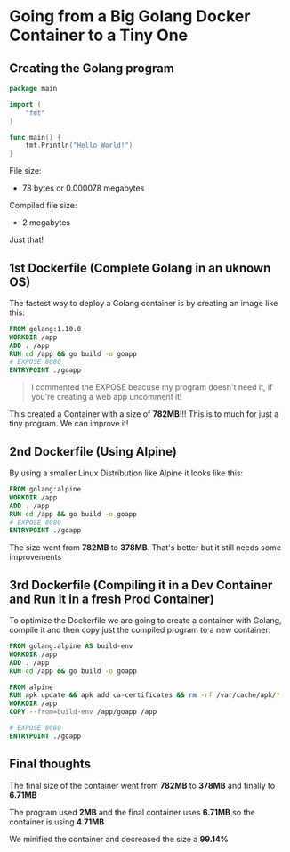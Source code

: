 # Going from a Big Golang Docker Container to a Tiny One

## Creating the Golang program

```go
package main

import (
	"fmt"
)

func main() {
	fmt.Println("Hello World!")
}
```

File size: 
- 78 bytes or 0.000078 megabytes

Compiled file size:
- 2 megabytes

Just that!

## 1st Dockerfile (Complete Golang in an uknown OS)

The fastest way to deploy a Golang container is by creating an image like this:

```Dockerfile
FROM golang:1.10.0
WORKDIR /app
ADD . /app
RUN cd /app && go build -o goapp
# EXPOSE 8080 
ENTRYPOINT ./goapp
```
> I commented the EXPOSE beacuse my program doesn't need it, if you're creating a web app uncomment it!

This created a Container with a size of __782MB__!!! This is to much for just a tiny program. We can improve it! 

## 2nd Dockerfile (Using Alpine)

By using a smaller Linux Distribution like Alpine it looks like this:

```Dockerfile
FROM golang:alpine
WORKDIR /app
ADD . /app
RUN cd /app && go build -o goapp
# EXPOSE 8080
ENTRYPOINT ./goapp
```

The size went from __782MB__ to __378MB__. That's better but it still needs some improvements

## 3rd Dockerfile (Compiling it in a Dev Container and Run it in a fresh Prod Container)

To optimize the Dockerfile we are going to create a container with Golang, compile it and then copy just the compiled program to a new container:

```Dockerfile
FROM golang:alpine AS build-env
WORKDIR /app
ADD . /app
RUN cd /app && go build -o goapp

FROM alpine
RUN apk update && apk add ca-certificates && rm -rf /var/cache/apk/*
WORKDIR /app
COPY --from=build-env /app/goapp /app

# EXPOSE 8080
ENTRYPOINT ./goapp
```

## Final thoughts

The final size of the container went from __782MB__ to __378MB__ and finally to __6.71MB__

The program used __2MB__ and the final container uses __6.71MB__ so the container is using __4.71MB__

We minified the container and decreased the size a __99.14%__ 